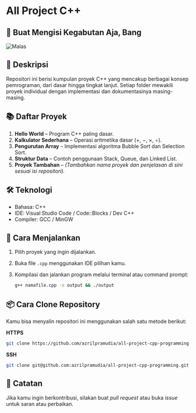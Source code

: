 # All Project C++

## 🤡 Buat Mengisi Kegabutan Aja, Bang
![Malas](https://tse3.mm.bing.net/th/id/OIP.l5HZmFp2QhroDvGCPpzH5AHaFK?r=0&rs=1&pid=ImgDetMain&o=7&rm=3)

## 📁 Deskripsi
Repositori ini berisi kumpulan proyek C++ yang mencakup berbagai konsep pemrograman, dari dasar hingga tingkat lanjut. Setiap folder mewakili proyek individual dengan implementasi dan dokumentasinya masing-masing.

## 📚 Daftar Proyek
1. **Hello World** – Program C++ paling dasar.
2. **Kalkulator Sederhana** – Operasi aritmetika dasar (+, −, ×, ÷).
3. **Pengurutan Array** – Implementasi algoritma Bubble Sort dan Selection Sort.
4. **Struktur Data** – Contoh penggunaan Stack, Queue, dan Linked List.
5. **Proyek Tambahan** – *(Tambahkan nama proyek dan penjelasan di sini sesuai isi repositori).*

## 🛠️ Teknologi
- Bahasa: C++
- IDE: Visual Studio Code / Code::Blocks / Dev C++
- Compiler: GCC / MinGW

## 🚀 Cara Menjalankan
1. Pilih proyek yang ingin dijalankan.
2. Buka file `.cpp` menggunakan IDE pilihan kamu.
3. Kompilasi dan jalankan program melalui terminal atau command prompt:

   ```bash
   g++ namafile.cpp -o output && ./output
   ```

## 📦 Cara Clone Repository
Kamu bisa menyalin repositori ini menggunakan salah satu metode berikut:

**HTTPS**
```bash
git clone https://github.com/azrilpramudia/all-project-cpp-programming.git
```

**SSH**
```bash
git clone git@github.com:azrilpramudia/all-project-cpp-programming.git
```

## 📌 Catatan
Jika kamu ingin berkontribusi, silakan buat *pull request* atau buka *issue* untuk saran atau perbaikan.
